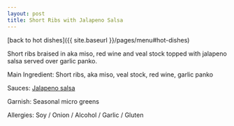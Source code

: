 ```yaml
---
layout: post
title: Short Ribs with Jalapeno Salsa
---
```


[back to hot dishes]({{ site.baseurl }}/pages/menu#hot-dishes)

Short ribs braised in aka miso, red wine and veal stock topped with jalapeno salsa served over garlic panko.

Main Ingredient: Short ribs, aka miso, veal stock, red wine, garlic panko

Sauces: [Jalapeno salsa](../sauces/jalapeno-salsa.md)

Garnish: Seasonal micro greens

Allergies: Soy / Onion / Alcohol / Garlic / Gluten

